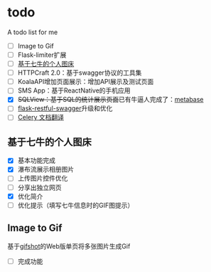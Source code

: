 # todo
A todo list for me

- [ ] Image to Gif
- [ ] Flask-limiter扩展
- [ ] [基于七牛的个人图床](http://koala.avosapps.com/tuchuang)
- [ ] HTTPCraft 2.0：基于swagger协议的工具集
- [ ] KoalaAPI增加页面展示：增加API展示及测试页面
- [ ] SMS App：基于ReactNative的手机应用
- [x] ~~SQLView：基于SQL的统计展示页面~~已有牛逼人完成了：[metabase](https://github.com/metabase/metabase)
- [ ] [flask-restful-swagger](https://github.com/rantav/flask-restful-swagger)升级和优化
- [ ] [Celery 文档翻译](https://github.com/ZhangBohan/celery-docs-cn)

## 基于七牛的个人图床
- [x] 基本功能完成
- [x] 瀑布流展示相册图片
- [ ] 上传图片控件优化
- [ ] 分享出独立网页
- [x] 优化简介
- [ ] 优化提示（填写七牛信息时的GIF图提示）

## Image to Gif
基于[gifshot](https://github.com/yahoo/gifshot)的Web版单页将多张图片生成Gif

- [ ] 完成功能

